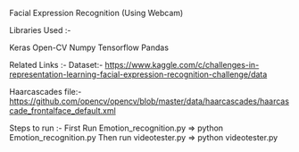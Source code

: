 
Facial Expression Recognition (Using Webcam)


Libraries Used :-

Keras
Open-CV
Numpy
Tensorflow
Pandas


Related Links :-
Dataset:-
https://www.kaggle.com/c/challenges-in-representation-learning-facial-expression-recognition-challenge/data 

Haarcascades file:-
https://github.com/opencv/opencv/blob/master/data/haarcascades/haarcascade_frontalface_default.xml

Steps to run :-
First Run Emotion_recognition.py => python Emotion_recognition.py
Then run videotester.py => python videotester.py



